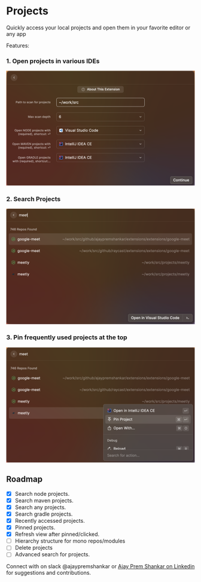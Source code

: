 # Projects

Quickly access your local projects and open them in your favorite editor or any app

Features:

### 1. Open projects in various IDEs

![Choose at installation](./screenshots/ss_1.png)

### 2. Search Projects

![Search Projects](./screenshots/ss_2.png)

### 3. Pin frequently used projects at the top

![Pin Projects](./screenshots/ss_3.png)

## Roadmap

- [x] Search node projects.
- [x] Search maven projects.
- [x] Search any projects.
- [x] Search gradle projects.
- [x] Recently accessed projects.
- [x] Pinned projects.
- [x] Refresh view after pinned/clicked.
- [ ] Hierarchy structure for mono repos/modules
- [ ] Delete projects
- [ ] Advanced search for projects.

Connect with on slack @ajaypremshankar or [Ajay Prem Shankar on Linkedin](https://www.linkedin.com/in/ajaypremshankar/) for suggestions and contributions.
